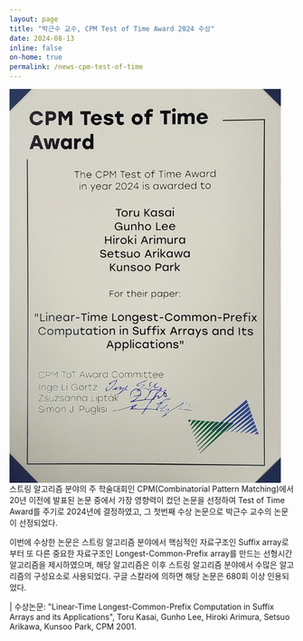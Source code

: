 ```yaml
---
layout: page
title: "박근수 교수, CPM Test of Time Award 2024 수상"
date: 2024-08-13
inline: false
on-home: true
permalink: /news-cpm-test-of-time
---
```


<div class='summary'>
<img src='assets/img/test-of-time-award.jpg' alt='test-of-time-award' style='width:480px;position:relative;left:0px;top:0px;overflow:auto;display:block;height:695px;'>
스트링 알고리즘 분야의 주 학술대회인 CPM(Combinatorial Pattern Matching)에서 20년 이전에 발표된 논문 중에서 가장 영향력이 컸던 논문을 선정하여 Test of Time Award를 주기로 2024년에 결정하였고, 그 첫번째 수상 논문으로 박근수 교수의 논문이 선정되었다.
</div>

이번에 수상한 논문은 스트링 알고리즘 분야에서 핵심적인 자료구조인 Suffix array로부터 또 다른 중요한 자료구조인 Longest-Common-Prefix array를 만드는 선형시간 알고리즘을 제시하였으며, 해당 알고리즘은 이후 스트링 알고리즘 분야에서 수많은 알고리즘의 구성요소로 사용되었다. 구글 스칼라에 의하면 해당 논문은 680회 이상 인용되었다.

| 수상논문: "Linear-Time Longest-Common-Prefix Computation in Suffix Arrays and its Applications", Toru Kasai, Gunho Lee, Hiroki Arimura, Setsuo Arikawa, Kunsoo Park, CPM 2001.
